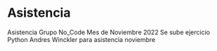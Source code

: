 # Asistencia
Asistencia Grupo No_Code Mes de Noviembre 2022
Se sube ejercicio Python Andres Winckler para asistencia noviembre
